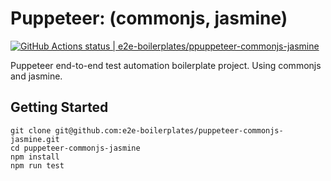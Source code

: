 # Puppeteer: (commonjs, jasmine)

[![GitHub Actions status | e2e-boilerplates/ppuppeteer-commonjs-jasmine](https://github.com/e2e-boilerplates/puppeteer-commonjs-jasmine/workflows/NodeCI/badge.svg)](https://github.com/e2e-boilerplates/puppeteer-commonjs-jasmine/actions?workflow=NodeCI)

Puppeteer end-to-end test automation boilerplate project. Using commonjs and jasmine.

## Getting Started

    git clone git@github.com:e2e-boilerplates/puppeteer-commonjs-jasmine.git
    cd puppeteer-commonjs-jasmine
    npm install
    npm run test

